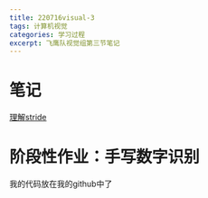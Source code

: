 ```yaml
---
title: 220716visual-3
tags: 计算机视觉
categories: 学习过程
excerpt: 飞鹰队视觉组第三节笔记
---
```

# 笔记
[理解stride](https://zhuanlan.zhihu.com/p/36281721s)

# 阶段性作业：手写数字识别
我的代码放在我的github中了